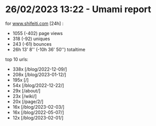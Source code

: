 # 26/02/2023 13:22 - Umami report
for www.shifeiti.com [24h] :

 - 1055 (-402) page views
 - 318 (-92) uniques
 - 243 (-61) bounces
 - 26h 13' 8'' (-10h 36' 50'') totaltime


top 10 urls:
 - 338x [/blog/2022-12-09/]
 - 208x [/blog/2023-01-12/]
 - 195x [/]
 - 54x [/blog/2022-12-22/]
 - 29x [/about/]
 - 23x [/wiki/]
 - 20x [/page/2/]
 - 16x [/blog/2023-02-03/]
 - 16x [/blog/2022-05-07/]
 - 12x [/blog/2023-02-01/]


